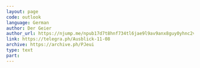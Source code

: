 ```yaml
---
layout: page
code: outlook
language: German
author: Der Geier
author_url: https://njump.me/npub17d7t8hnf734tl6jae9l9av9anx8guy0yhnc2vd9w22vgcvrazs8qjtsnpu
link: https://telegra.ph/Ausblick-11-08
archive: https://archive.ph/PJeui
type: text
part: 
---
```

